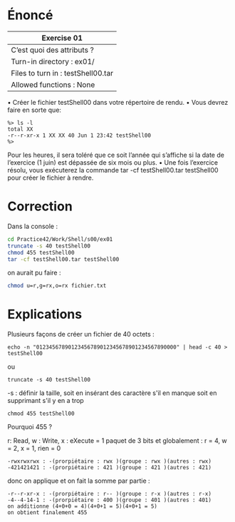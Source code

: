 # Énoncé

| Exercise 01                        |
| ---------------------------------- |
| C’est quoi des attributs ?         |
| Turn-in directory : ex01/          |
| Files to turn in : testShell00.tar |
| Allowed functions : None           |
• Créer le fichier testShell00 dans votre répertoire de rendu.
• Vous devrez faire en sorte que:
```console
%> ls -l
total XX
-r--r-xr-x 1 XX XX 40 Jun 1 23:42 testShell00
%>
```
Pour les heures, il sera toléré que ce soit l’année qui s’affiche si la date de l’exercice
(1 juin) est dépassée de six mois ou plus.
• Une fois l’exercice résolu, vous exécuterez la commande tar -cf testShell00.tar
testShell00 pour créer le fichier à rendre.
# Correction

Dans la console :
```sh
cd Practice42/Work/Shell/s00/ex01
truncate -s 40 testShell00
chmod 455 testShell00
tar -cf testShell00.tar testShell00
```

on aurait pu faire :

```sh
chmod u=r,g=rx,o=rx fichier.txt
```


# Explications

Plusieurs façons de créer un fichier de 40 octets :

```shell
echo -n "01234567890123456789012345678901234567890000" | head -c 40 > testShell00
```

ou

```shell
truncate -s 40 testShell00
```

-s : définir la taille, soit en insérant des caractère s'il en manque soit en supprimant s'il y en a trop

```shell
chmod 455 testShell00
```

Pourquoi 455 ?

r: Read, w : Write, x : eXecute  = 1 paquet de 3 bits
  et globalement : r = 4, w = 2, x = 1, rien = 0
  
```
-rwxrwxrwx : -(prorpiétaire : rwx )(groupe : rwx )(autres : rwx)  
-421421421 : -(prorpiétaire : 421 )(groupe : 421 )(autres : 421)  
```
  
donc  on applique et on fait la somme par partie :
  
```
-r--r-xr-x : -(prorpiétaire : r-- )(groupe : r-x )(autres : r-x)  
-4--4-14-1 : -(prorpiétaire : 400 )(groupe : 401 )(autres : 401)  
on additionne (4+0+0 = 4)(4+0+1 = 5)(4+0+1 = 5)
on obtient finalement 455  
```



